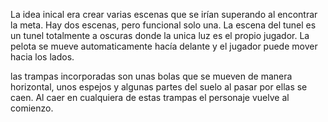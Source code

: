 La idea inical era crear varias escenas que se irían superando al encontrar la meta. Hay dos escenas, pero funcional solo una. La escena del tunel 
es un tunel totalmente a oscuras donde la unica luz es el propio jugador. La pelota se mueve automaticamente hacía delante y el jugador puede mover hacia los lados.

las trampas incorporadas son unas bolas que se mueven de manera horizontal, unos espejos y algunas partes del suelo al pasar por ellas se caen. Al caer en cualquiera de estas trampas 
el personaje vuelve al comienzo. 
